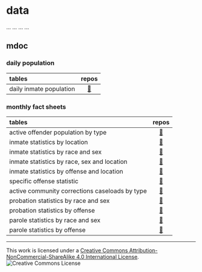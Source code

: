 # data

...
...
...
...

## mdoc

### daily population

| tables | repos |
| :---         |     :---:      |
| daily inmate population   | [:link:](https://github.com/bfeldman89/data)     |


### monthly fact sheets

| tables | repos |
| :---         |     :---:      |
| active offender population by type   | [:link:](https://github.com/bfeldman89/data)     |
| inmate statistics by location     | [:link:](https://github.com/bfeldman89/data)       |
| inmate statistics by race and sex   | [:link:](https://github.com/bfeldman89/data)     |
| inmate statistics by race, sex and location     | [:link:](https://github.com/bfeldman89/data)       |
| inmate statistics by offense and location   | [:link:](https://github.com/bfeldman89/data)     |
| specific offense statistic     | [:link:](https://github.com/bfeldman89/data)       |
| active community corrections caseloads by type   | [:link:](https://github.com/bfeldman89/data)     |
| probation statistics by race and sex     | [:link:](https://github.com/bfeldman89/data)       |
| probation statistics by offense   | [:link:](https://github.com/bfeldman89/data)     |
| parole statistics by race and sex     | [:link:](https://github.com/bfeldman89/data)       |
| parole statistics by offense     | [:link:](https://github.com/bfeldman89/data)       |


___
This work is licensed under a [Creative Commons Attribution-NonCommercial-ShareAlike 4.0 International License](http://creativecommons.org/licenses/by-nc-sa/4.0/).
![Creative Commons License](https://i.creativecommons.org/l/by-nc-sa/4.0/88x31.png)
